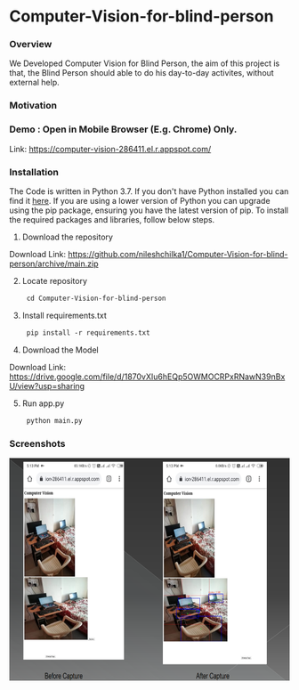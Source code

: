 # Computer-Vision-for-blind-person

### Overview

We Developed Computer Vision for Blind Person, the aim of this project is that, the Blind Person should able to do his day-to-day activites, without external help.

### Motivation


### Demo : Open in Mobile Browser (E.g. Chrome) Only.

Link: https://computer-vision-286411.el.r.appspot.com/

### Installation
The Code is written in Python 3.7. If you don't have Python installed you can find it [here](https://www.python.org/downloads/). If you are using a lower version of Python you can upgrade using the pip package, ensuring you have the latest version of pip. To install the required packages and libraries, follow below steps.


1. Download the repository

Download Link: https://github.com/nileshchilka1/Computer-Vision-for-blind-person/archive/main.zip

2. Locate repository

    ```markdown
     cd Computer-Vision-for-blind-person
    ```

3. Install requirements.txt
         
   ```markdown
    pip install -r requirements.txt
   ```
4. Download the Model

Download Link: https://drive.google.com/file/d/1870vXIu6hEQp5OWMOCRPxRNawN39nBxU/view?usp=sharing
  
5. Run app.py

   ```markdown
    python main.py
   ```
### Screenshots

<img src = "https://github.com/nileshchilka1/Computer-Vision-for-blind-person/blob/main/screenshots/Screenshot.png"
         alt = "HTML" height = "400" width = "1100" />

